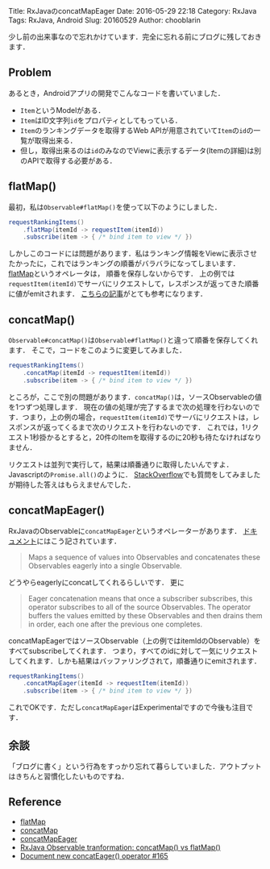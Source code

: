 Title: RxJavaのconcatMapEager
Date: 2016-05-29 22:18
Category: RxJava
Tags: RxJava, Android
Slug: 20160529
Author: chooblarin

少し前の出来事なので忘れかけています．完全に忘れる前にブログに残しておきます．

## Problem

あるとき，Androidアプリの開発でこんなコードを書いていました．

- `Item`というModelがある．
- `Item`はID文字列`id`をプロパティとしてもっている．
- `Item`のランキングデータを取得するWeb APIが用意されていて`Item`の`id`の一覧が取得出来る．
- 但し，取得出来るのは`id`のみなのでViewに表示するデータ(Itemの詳細)は別のAPIで取得する必要がある．

## flatMap()

最初，私は`Observable#flatMap()`を使って以下のようにしました．

```.java
requestRankingItems()
    .flatMap(itemId -> requestItem(itemId))
    .subscribe(item -> { /* bind item to view */ })
```

しかしこのコードには問題があります．私はランキング情報をViewに表示させたかったに，これではランキングの順番がバラバラになってしまいます．
[flatMap](http://reactivex.io/documentation/operators/flatmap.html)というオペレータは，
順番を保存しないからです．
上の例では`requestItem(itemId)`でサーバにリクエストして，レスポンスが返ってきた順番に値がemitされます．
[こちらの記事](http://fernandocejas.com/2015/01/11/rxjava-observable-tranformation-concatmap-vs-flatmap/)がとても参考になります．

## concatMap()

`Observable#concatMap()`は`Observable#flatMap()`と違って順番を保存してくれます．
そこで，コードをこのように変更してみました．

```.java
requestRankingItems()
    .concatMap(itemId -> requestItem(itemId))
    .subscribe(item -> { /* bind item to view */ })
```

ところが，ここで別の問題があります．`concatMap()`は，ソースObservableの値を1つずつ処理します．
現在の値の処理が完了するまで次の処理を行わないのです．つまり，上の例の場合，`requestItem(itemId)`でサーバにリクエストは，レスポンスが返ってくるまで次のリクエストを行わないのです．
これでは，1リクエスト1秒掛かるとすると，20件のItemを取得するのに20秒も待たなければなりません．

リクエストは並列で実行して，結果は順番通りに取得したいんですよ．
Javascriptの`Promise.all()`のように．
[StackOverflow](http://stackoverflow.com/questions/35339190/is-there-a-way-like-promise-all-in-rxjava)でも質問をしてみましたが期待した答えはもらえませんでした．

## concatMapEager()

RxJavaのObservableに`concatMapEager`というオペレーターがあります．
[ドキュメント](http://reactivex.io/RxJava/javadoc/rx/Observable.html#concatMapEager(rx.functions.Func1))にはこう記されています．
> Maps a sequence of values into Observables and concatenates these Observables eagerly into a single Observable.

どうやらeagerlyにconcatしてくれるらしいです．
更に

> Eager concatenation means that once a subscriber subscribes, this operator subscribes to all of the source Observables. The operator buffers the values emitted by these Observables and then drains them in order, each one after the previous one completes.

concatMapEagerではソースObservable（上の例ではitemIdのObservable）をすべてsubscribeしてくれます．
つまり，すべてのidに対して一気にリクエストしてくれます．しかも結果はバッファリングされて，順番通りにemitされます．

```.java
requestRankingItems()
    .concatMapEager(itemId -> requestItem(itemId))
    .subscribe(item -> { /* bind item to view */ })
```

これでOKです．ただし`concatMapEager`はExperimentalですので今後も注目です．

## 余談
「ブログに書く」という行為をすっかり忘れて暮らしていました．アウトプットはきちんと習慣化したいものですね．

## Reference
- [flatMap](http://reactivex.io/RxJava/javadoc/rx/Observable.html#flatMap(rx.functions.Func1))
- [concatMap](http://reactivex.io/RxJava/javadoc/rx/Observable.html#concatMap(rx.functions.Func1))
- [concatMapEager](http://reactivex.io/RxJava/javadoc/rx/Observable.html#concatMapEager(rx.functions.Func1))
- [RxJava Observable tranformation: concatMap() vs flatMap()](http://fernandocejas.com/2015/01/11/rxjava-observable-tranformation-concatmap-vs-flatmap/)
- [Document new concatEager() operator #165](https://github.com/ReactiveX/reactivex.github.io/issues/165)
